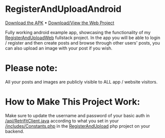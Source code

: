 # RegisterAndUploadAndroid

[Download the APK](https://github.com/5haw4/RegisterAndUploadAndroid/raw/master/RegisterAndUpload.apk) • [Download/View the Web Project](https://github.com/5haw4/RegisterAndUploadWeb)

Fully working android example app, showcasing the functionality of my [RegisterAndUploadWeb](https://github.com/5haw4/RegisterAndUploadWeb) fullstack project.
In the app you will be able to login / register and then create posts and browse through other users' posts, you can also upload an image with your post if you wish.

# Please note:
All your posts and images are publicly visible to ALL app / website visitors.

# How to Make This Project Work:
Make sure to update the username and password of your basic auth in [/api/RetrifitClient.java](https://github.com/5haw4/RegisterAndUploadAndroid/blob/master/RegisterAndUploadAndroid/app/src/main/java/com/test/registerandupload/api/RetrofitClient.java) according to what you set in your [/includes/Constants.php](https://github.com/5haw4/RegisterAndUploadWeb/blob/master/RegisterAndUpload/includes/Constants.php) in the [RegisterAndUpload](https://github.com/5haw4/RegisterAndUploadWeb) php project on your backend.
